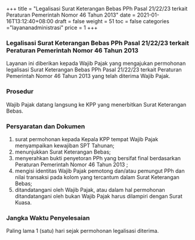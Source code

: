 +++
title = "Legalisasi Surat Keterangan Bebas PPh Pasal 21/22/23 terkait Peraturan Pemerintah Nomor 46 Tahun 2013"
date = 2021-01-16T13:12:40+08:00
draft = false
weight = 51
toc = false
categories ="layananadministrasi"
price = 1
+++
### Legalisasi Surat Keterangan Bebas PPh Pasal 21/22/23 terkait Peraturan Pemerintah Nomor 46 Tahun 2013

Layanan ini diberikan kepada Wajib Pajak yang mengajukan permohonan legalisasi Surat Keterangan Bebas PPh Pasal 21/22/23 terkait Peraturan Pemerintah Nomor 46 Tahun 2013 yang telah diterima Wajib Pajak.

### Prosedur
Wajib Pajak datang langsung ke KPP yang menerbitkan Surat Keterangan Bebas.

### Persyaratan dan Dokumen
1. surat permohonan kepada Kepala KPP tempat Wajib Pajak menyampaikan kewajiban SPT Tahunan;
2. menunjukkan Surat Keterangan Bebas;
3. menyerahkan bukti penyetoran PPh yang bersifat final berdasarkan Peraturan Pemerintah Nomor 46 Tahun 2013 ;
4. mengisi identitas Wajib Pajak pemotong dan/atau pemungut PPh dan nilai transaksi pada kolom yang tercantum dalam Surat Keterangan Bebas;
5. ditandatangani oleh Wajib Pajak, atau dalam hal permohonan ditandatangani oleh bukan Wajib Pajak harus dilampiri dengan Surat Kuasa.

### Jangka Waktu Penyelesaian
Paling lama 1 (satu) hari sejak permohonan legalisasi diterima.